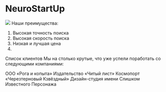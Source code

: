 # NeuroStartUp
![](https://netology-code.github.io/git-homeworks/introduction/assets/logo.png)
Наши преимущества:
  1. Высокая точность поиска
  2. Высокая скорость поиска
  3. Низкая и лучшая цена
  4. 
   
   Список клиентов
Мы на столько крутые, что уже успели поработать со следующими компаниями:

ООО «Рога и копыта»
Издательство «Читый лист»
Космопорт «Черезтерновый Кзвёздный»
Дизайн-студия имени Слишком Известного Персонажа
